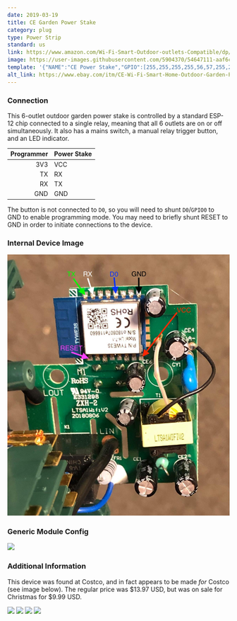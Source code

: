```yaml
---
date: 2019-03-19
title: CE Garden Power Stake
category: plug
type: Power Strip
standard: us
link: https://www.amazon.com/Wi-Fi-Smart-Outdoor-outlets-Compatible/dp/B07M83WG1J
image: https://user-images.githubusercontent.com/5904370/54647111-aaf6c580-4aa1-11e9-8da2-fab79ef32e4e.png
template: '{"NAME":"CE Power Stake","GPIO":[255,255,255,255,56,57,255,255,21,17,255,255,255],"FLAG":0,"BASE":18}'
alt_link: https://www.ebay.com/itm/CE-Wi-Fi-Smart-Home-Outdoor-Garden-Power-Stake-iOS-Android-Remote-Control/143177384799
---
```

### Connection
This 6-outlet outdoor garden power stake is controlled by a standard ESP-12 chip connected to a single relay, meaning that all 6 outlets are on or off simultaneously. It also has a mains switch, a manual relay trigger button, and an LED indicator.

|Programmer  | Power Stake|
|-----------:|:-----------|
|        3V3 | VCC        |
|         TX | RX         |
|         RX | TX         |
|        GND | GND        |

The button is not connected to `D0`, so you will need to shunt `D0`/`GPIO0` to GND to enable programming mode. You may need to briefly shunt RESET to GND in order to initiate connections to the device.

### Internal Device Image
![](https://raw.githubusercontent.com/untergeek/shared_images/master/devices/powerstake/powerstake_esp12s.jpg)
   
### Generic Module Config
![](https://raw.githubusercontent.com/untergeek/shared_images/blob/master/devices/powerstake/powerstake_tasmota_config.jpg)

### Additional Information

This device was found at Costco, and in fact appears to be made _for_ Costco (see image below). The regular price was $13.97 USD, but was on sale for Christmas for $9.99 USD.

![](https://raw.githubusercontent.com/untergeek/shared_images/blob/master/devices/powerstake/powerstake_front.jpg)
![](https://raw.githubusercontent.com/untergeek/shared_images/blob/master/devices/powerstake/powerstake_rear.jpg)
![](https://raw.githubusercontent.com/untergeek/shared_images/blob/master/devices/powerstake/powerstake_side1.jpg)
![](https://raw.githubusercontent.com/untergeek/shared_images/blob/master/devices/powerstake/powerstake_side2.jpg)
